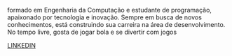 formado em Engenharia da Computação e estudante de programação, apaixonado por tecnologia e inovação. Sempre em busca de novos conhecimentos, 
está construindo sua carreira na área de desenvolvimento. No tempo livre, gosta de jogar bola e se divertir com jogos

[LINKEDIN](https://www.linkedin.com/in/ivo-ramos-793826192)

